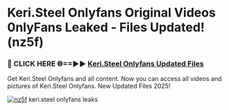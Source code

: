 # Keri.Steel Onlyfans Original Videos 0nlyFans Leaked - Files Updated! (nz5f)

<h3>🔴 CLICK HERE 🌐==►► <a href="https://tinyurl.com/2wckxsce" rel="nofollow">Keri.Steel Onlyfans Updated Files</a></h3>

Get Keri.Steel Onlyfans and all content. Now you can access all videos and pictures of Keri.Steel Onlyfans. New Updated Files 2025!

[![nz5f](https://i.imgur.com/AFduVYN.gif)](https://tinyurl.com/2wckxsce)
keri.steel onlyfans leaks
